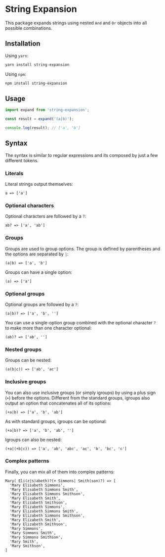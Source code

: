 # String Expansion

This package expands strings using nested `And` and `Or` objects into all
possible combinations.

## Installation

Using `yarn`:

```bash
yarn install string-expansion
```

Using `npm`:

```bash
npm install string-expansion
```

## Usage

```javascript
import expand from 'string-expansion';

const result = expand('(a|b)');

console.log(result); // ['a', 'b']
```

## Syntax

The syntax is similar to regular expressions and its composed by just a few
different tokens.

### Literals

Literal strings output themselves:

```
a => ['a']
```

### Optional characters

Optional characters are followed by a `?`:

```
ab? => ['a', 'ab']
```

### Groups

Groups are used to group options. The group is defined by parentheses and the
options are separated by `|`:

```
(a|b) => ['a', 'b']
```

Groups can have a single option:

```
(a) => ['a']
```

### Optional groups

Optional groups are followed by a `?`:

```
(a|b)? => ['a', 'b', '']
```

You can use a single-option group combined with the optional character `?` to
make more than one character optional:

```
(ab)? => ['ab', '']
```

### Nested groups

Groups can be nested:

```
(a(b|c)) => ['ab', 'ac']
```

### Inclusive groups

You can also use inclusive groups (or simply igroups) by using a plus sign (`+`)
before the options. Different from the standard groups, igroups also output an
option that concatenates all of its options:

```
(+a|b) => ['a', 'b', 'ab']
```

As with standard groups, igroups can be optional:

```
(+a|b)? => ['a', 'b', 'ab', '']
```

Igroups can also be nested:

```
(+a|(+b|c)) => ['a', 'ab', 'abc', 'ac', 'b', 'bc', 'c']
```

### Complex patterns

Finally, you can mix all of them into complex patterns:

```
Mary( Eli(z|s)abeth)?(+ Simmons| Smith(son)?) => [
  'Mary Elisabeth Simmons',
  'Mary Elisabeth Simmons Smith',
  'Mary Elisabeth Simmons Smithson',
  'Mary Elisabeth Smith',
  'Mary Elisabeth Smithson',
  'Mary Elizabeth Simmons',
  'Mary Elizabeth Simmons Smith',
  'Mary Elizabeth Simmons Smithson',
  'Mary Elizabeth Smith',
  'Mary Elizabeth Smithson',
  'Mary Simmons',
  'Mary Simmons Smith',
  'Mary Simmons Smithson',
  'Mary Smith',
  'Mary Smithson',
]
```
